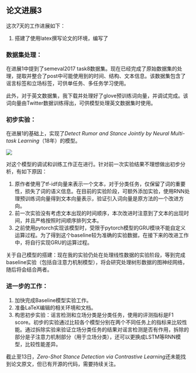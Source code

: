 ## 论文进展3

这次7天的工作进展如下：

1. 搭建了使用latex撰写论文的环境，编写了

### 数据集处理：

在进展1中提到了semeval2017 task8数据集。现在已经完成了原始数据集的处理，提取并整合了post中可能使用到的时间、结构、文本信息。该数据集包含了谣言标签和立场标签，可供单任务、多任务学习使用。

此外，对于英文数据集，我下载并处理好了glove预训练词向量，并调试完成。该词向量由Twitter数据训练得出，可供模型处理英文数据集时使用。

### 初步实验：

在进展1的基础上，实现了*Detect Rumor and Stance Jointly by Neural Multi-task Learning*（18年）的模型。

![](./gru.png)

对这个模型的调试和训练工作正在进行。针对前一次实验结果不理想做出初步分析，有如下原因：

1. 原作者使用了tf-idf向量来表示一个文本，对于分类任务，仅保留了词的重要性，损失了词的语义信息。在目前的实验阶段，可额外添加实验，使用RNN处理预训练词向量得到文本向量表示，验证引入词向量是原方法的一个改进方向。
2. 前一次实验没有考虑文本出现的时间顺序，本次改进时注意到了文本的出现时间，并且严格按照时间顺序排列文本。
3. 之前使用pytorch实现该模型时，受限于pytorch模型的GRU模块不能自定义运算过程。为了得到这个baseline较为准确的实验数据，在接下来的改进工作中，将自行实现GRU的运算过程。

关于自己模型的搭建：现在我的实验仍处在处理线性数据的实验阶段，等到完成baseline实验（包括自注意力机制模型），将会研究处理树形数据的图神经网络，随后将会结合两者。

### 进一步的工作：

1. 加快完成Baseline模型实验工作。
2. 准备LaTeX编辑的相关环境和文档。
3. 构思初步实验：谣言检测和立场分类是分类任务，使用的评测指标是F1 score。初步的实验通过比较各个模型分别在两个不同任务上的指标来比较性能。通过拆除实验来验证立场分类任务的结果对谣言检测是否有作用，拆除的部分是子注意力机制部分（用于立场分类），还可以更换成LSTM等RNN模型，比较性能差异。

截止至13日，*Zero-Shot Stance Detection via Contrastive Learning*还未能找到论文原文，但已有开源的代码，需要持续关注。


